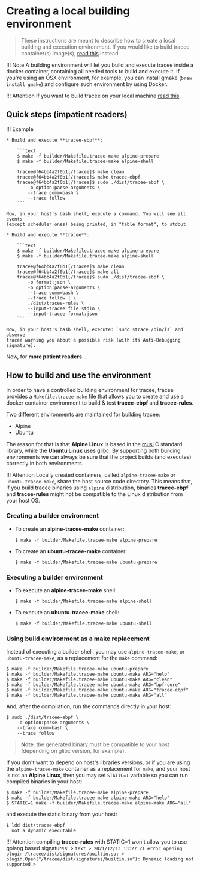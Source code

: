 # Creating a local building environment

> These instructions are meant to describe how to create a local building and
> execution environment. If you would like to build tracee container(s)
> image(s), [read this](./containers.md) instead.

!!! Note
    A building environment will let you build and execute tracee inside a docker
    container, containing all needed tools to build and execute it. If you're
    using an OSX environment, for example, you can install gmake (`brew install
    gmake`) and configure such environment by using Docker.

!!! Attention
    If you want to build tracee on your local machine
    [read this](./building.md).


## Quick steps (**impatient readers**)

!!! Example

    * Build and execute **tracee-ebpf**:
    
        ```text
        $ make -f builder/Makefile.tracee-make alpine-prepare
        $ make -f builder/Makefile.tracee-make alpine-shell
        
        tracee@f64bb4a2f0b1[/tracee]$ make clean
        tracee@f64bb4a2f0b1[/tracee]$ make tracee-ebpf
        tracee@f64bb4a2f0b1[/tracee]$ sudo ./dist/tracee-ebpf \
            -o option:parse-arguments \
            --trace comm=bash \
            --trace follow
        ```
    
    Now, in your host's bash shell, execute a command. You will see all events
    (except scheduler ones) being printed, in "table format", to stdout.
    
    * Build and execute **tracee**:
    
        ```text
        $ make -f builder/Makefile.tracee-make alpine-prepare
        $ make -f builder/Makefile.tracee-make alpine-shell
        
        tracee@f64bb4a2f0b1[/tracee]$ make clean
        tracee@f64bb4a2f0b1[/tracee]$ make all
        tracee@f64bb4a2f0b1[/tracee]$ sudo ./dist/tracee-ebpf \
            -o format:json \
            -o option:parse-arguments \
            --trace comm=bash \
            --trace follow | \
            ./dist/tracee-rules \
            --input-tracee file:stdin \
            --input-tracee format:json
        ```
    
    Now, in your host's bash shell, execute: `sudo strace /bin/ls` and observe
    tracee warning you about a possible risk (with its Anti-Debugging signature).

Now, for **more patient readers** ...

## How to build and use the environment

In order to have a controlled building environment for tracee, tracee provides
a `Makefile.tracee-make` file that allows you to create and use a docker
container environment to build & test **tracee-ebpf** and **tracee-rules**.

Two different environments are maintained for building tracee:

* Alpine
* Ubuntu

The reason for that is that **Alpine Linux** is based in the
[musl](https://en.wikipedia.org/wiki/Musl) C standard library, while the
**Ubuntu Linux** uses [glibc](https://en.wikipedia.org/wiki/Glibc). By
supporting both building environments we can always be sure that the project
builds (and executes) correctly in both environments.

!!! Attention
    Locally created containers, called `alpine-tracee-make` or
    `ubuntu-tracee-make`, share the host source code directory. This means
    that, if you build tracee binaries using `alpine` distribution, binaries
    **tracee-ebpf** and **tracee-rules** might not be compatible to the Linux
    distribution from your host OS.

### Creating a builder environment

* To create an **alpine-tracee-make** container:

    ```text
    $ make -f builder/Makefile.tracee-make alpine-prepare
    ```

* To create an **ubuntu-tracee-make** container:

    ```text
    $ make -f builder/Makefile.tracee-make ubuntu-prepare
    ```

### Executing a builder environment

* To execute an **alpine-tracee-make** shell:

    ```text
    $ make -f builder/Makefile.tracee-make alpine-shell
    ```

* To execute an **ubuntu-tracee-make** shell:

    ```text
    $ make -f builder/Makefile.tracee-make ubuntu-shell
    ```

### Using build environment as a **make** replacement

Instead of executing a builder shell, you may use `alpine-tracee-make`, or
`ubuntu-tracee-make`, as a replacement for the `make` command:

```text
$ make -f builder/Makefile.tracee-make ubuntu-prepare
$ make -f builder/Makefile.tracee-make ubuntu-make ARG="help"
$ make -f builder/Makefile.tracee-make ubuntu-make ARG="clean"
$ make -f builder/Makefile.tracee-make ubuntu-make ARG="bpf-core"
$ make -f builder/Makefile.tracee-make ubuntu-make ARG="tracee-ebpf"
$ make -f builder/Makefile.tracee-make ubuntu-make ARG="all"
```

And, after the compilation, run the commands directly in your host:

```text
$ sudo ./dist/tracee-ebpf \
    -o option:parse-arguments \
    --trace comm=bash \
    --trace follow
```

> **Note**: the generated binary must be compatible to your host (depending on
> glibc version, for example).

If you don't want to depend on host's libraries versions, or if you are using
the `alpine-tracee-make` container as a replacement for `make`, and your host
is not an **Alpine Linux**, then you may set `STATIC=1` variable so you can run
compiled binaries in your host:

```text
$ make -f builder/Makefile.tracee-make alpine-prepare
$ make -f builder/Makefile.tracee-make alpine-make ARG="help"
$ STATIC=1 make -f builder/Makefile.tracee-make alpine-make ARG="all"
```

and execute the static binary from your host:

```text
$ ldd dist/tracee-ebpf
  not a dynamic executable
```

!!! Attention
    compiling **tracee-rules** with STATIC=1 won't allow you to use golang based
    signatures:
    > ```text
    > 2021/12/13 13:27:21 error opening plugin /tracee/dist/signatures/builtin.so:
    > plugin.Open("/tracee/dist/signatures/builtin.so"): Dynamic loading not supported
    > ```
